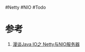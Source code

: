 #Netty #NIO #Todo 





# 参考
1. [漫谈Java IO之 Netty与NIO服务器](https://www.cnblogs.com/xing901022/p/8678869.html)